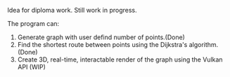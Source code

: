 Idea for diploma work. Still work in progress.

The program can:
1. Generate graph with user defind number of points.(Done) 
2. Find the shortest route between points using the Dijkstra's algorithm.(Done)
3. Create 3D, real-time, interactable render of the graph using the Vulkan API (WIP)
